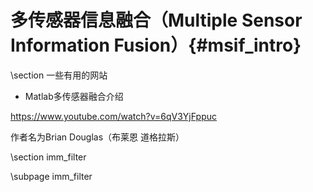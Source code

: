 多传感器信息融合（Multiple Sensor Information Fusion）{#msif_intro}
=================================


\section 一些有用的网站

- Matlab多传感器融合介绍

https://www.youtube.com/watch?v=6qV3YjFppuc

作者名为Brian Douglas（布莱恩 道格拉斯）



\section imm_filter 

\subpage imm_filter

